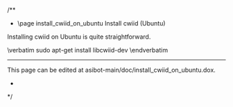 
/**
 * \page install_cwiid_on_ubuntu Install cwiid (Ubuntu)

Installing cwiid on Ubuntu is quite straightforward.

\verbatim
sudo apt-get install libcwiid-dev
\endverbatim

<hr>

This page can be edited at asibot-main/doc/install_cwiid_on_ubuntu.dox.

*
*/

